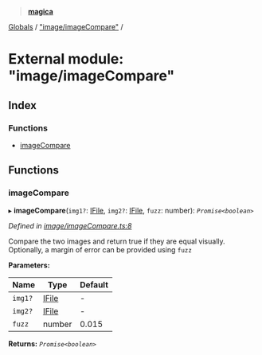 > **[magica](../README.md)**

[Globals](../README.md) / ["image/imageCompare"](_image_imagecompare_.md) /

# External module: "image/imageCompare"

## Index

### Functions

* [imageCompare](_image_imagecompare_.md#imagecompare)

## Functions

###  imageCompare

▸ **imageCompare**(`img1?`: [IFile](../interfaces/_types_.ifile.md), `img2?`: [IFile](../interfaces/_types_.ifile.md), `fuzz`: number): *`Promise<boolean>`*

*Defined in [image/imageCompare.ts:8](https://github.com/cancerberoSgx/magica/blob/819ab9b/src/image/imageCompare.ts#L8)*

Compare the two images and return true if they are equal visually. Optionally, a margin of error can be provided using `fuzz`

**Parameters:**

Name | Type | Default |
------ | ------ | ------ |
`img1?` | [IFile](../interfaces/_types_.ifile.md) | - |
`img2?` | [IFile](../interfaces/_types_.ifile.md) | - |
`fuzz` | number | 0.015 |

**Returns:** *`Promise<boolean>`*